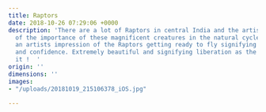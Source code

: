 ```yaml
---
title: Raptors
date: 2018-10-26 07:29:06 +0000
description: 'There are a lot of Raptors in central India and the artists are aware
  of the importance of these magnificent creatures in the natural cycle.These are
  an artists impression of the Raptors getting ready to fly signifying freedom, power
  and confidence. Extremely beautiful and signifying liberation as the artist put
  it !  '
origin: ''
dimensions: ''
images:
- "/uploads/20181019_215106378_iOS.jpg"

---
```

